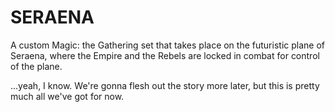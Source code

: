 # SERAENA
A custom Magic: the Gathering set that takes place on the futuristic plane of Seraena, where the Empire and the Rebels are locked in combat for control of the plane.


...yeah, I know. We're gonna flesh out the story more later, but this is pretty much all we've got for now.
